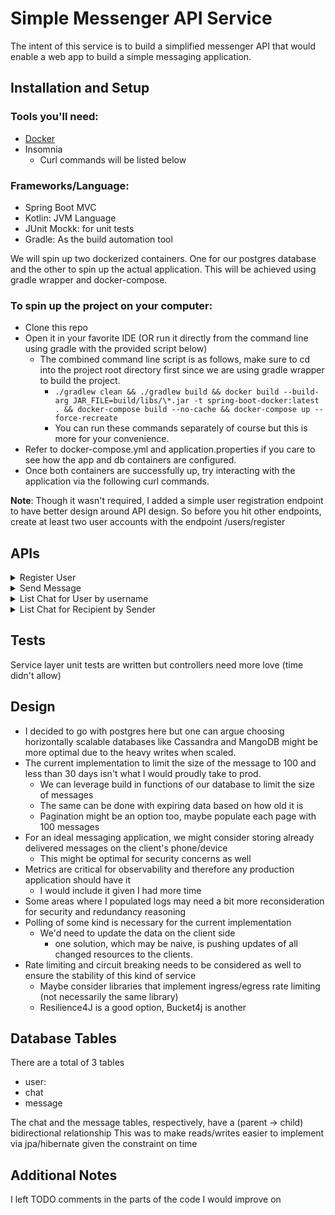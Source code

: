 # Simple Messenger API Service

The intent of this service is to build a simplified messenger API that would enable a web app to build a simple messaging application.

## Installation and Setup

### Tools you'll need:
* [Docker](https://docs.docker.com/desktop/)
* Insomnia
  * Curl commands will be listed below

### Frameworks/Language:
* Spring Boot MVC
* Kotlin: JVM Language
* JUnit Mockk: for unit tests
* Gradle: As the build automation tool

We will spin up two dockerized containers. One for our postgres database and the other to spin up the actual application.
This will be achieved using gradle wrapper and docker-compose.

### To spin up the project on your computer:

* Clone this repo
* Open it in your favorite IDE (OR run it directly from the command line using gradle with the provided script below)
  * The combined command line script is as follows, make sure to cd into the project root directory first since we are using gradle wrapper to build the project.
    * ```./gradlew clean && ./gradlew build && docker build --build-arg JAR_FILE=build/libs/\*.jar -t spring-boot-docker:latest . && docker-compose build --no-cache && docker-compose up --force-recreate```
    * You can run these commands separately of course but this is more for your convenience.
* Refer to docker-compose.yml and application.properties if you care to see how the app and db containers are configured.
* Once both containers are successfully up, try interacting with the application via the following curl commands.

**Note**: Though it wasn't required, I added a simple user registration endpoint to have better design around API design.
So before you hit other endpoints, create at least two user accounts with the endpoint /users/register

## APIs

<details>
  <summary>Register User</summary>

----
Returns json data about a single user.

* **URL**

  0.0.0.0:8080/users/register

* **Method:**

  `POST`

* **Request Body**

  **Content:** `{ "username" : String }`

* **Success Response:**

  * **Code:** 201 <br />
    **Content:** `{
    "id": Long,
    "username": String,
    "createdDate": String
    }`

* **Error Response:**

  * **Code:** 409 Conflict <br />
    **Content:** `{ error : "User already exist" }`

* **Sample Call:**

  ```curl
    curl --request POST \
  --url http://0.0.0.0:8080/users/register \
  --header 'content-type: application/json' \
  --data '{username": "example User"}'
  ```
  
</details>

<details>
  <summary>Send Message</summary>

----
Sends and returns json data of the message sent.

* **URL**

  0.0.0.0:8080/messages

* **Method:**

  `POST`

* **Request Body**

  **Content:** `{ 
  "senderUserName": String,
  "recipientId": Long,
  "message": String }`

* **Success Response:**

  * **Code:** 201 <br />
    **Content:** `{
    "id": Long,
    "username": String,
    "createdDate": String
    }`

* **Sample Call:**

  ```curl
    curl --request POST \
  --url http://localhost:8080/messages \
  --header 'content-type: application/json' \
  --data '{
	 "senderUserName": "exampleUser",
	 "recipientId": 1,
	 "message": "Hi!"}'
  ```

</details>

<details>
  <summary>List Chat for User by username</summary>

----
Returns chat formatted as json data for this user.

* **URL**

  0.0.0.0:8080/chat-manager/users/{username}

* **Method:**

  `GET`

* **Success Response:**

  * **Code:** 200 <br />
    **Content:** `[
     {
      "chatId": Long,
      "otherUser": String,
      "messages": [
        {
          "id": Long,
          "senderId": Long,
          "recipientId": Long,
          "chatId": Long,
          "body": String,
          "createdDate": String
        }
      ]
     }
    ]`

* **Sample Call:**

  ```curl
  curl --request GET \ --url http://localhost:8080/chat-manager/users/exampleUser
  ```

</details>

<details>
  <summary>List Chat for Recipient by Sender</summary>

----
Returns chat formatted as json data for this recipient.

* **URL**

  0.0.0.0:8080/chat-manager/users/{recipient-username}/sender/{sender-username}

* **Method:**

  `GET`

* **Success Response:**

  * **Code:** 200 <br />
    **Content:** `[
    {
    "chatId": Long,
    "otherUser": String,
    "messages": [
    {
    "id": Long,
    "senderId": Long,
    "recipientId": Long,
    "chatId": Long,
    "body": String,
    "createdDate": String
    }
    ]
    }
    ]`

* **Sample Call:**

  ```curl
  curl --request GET \
  --url http://localhost:8080/chat-manager/users/currentUsername/sender/senderUsername
  ```
</details>

## Tests
Service layer unit tests are written but controllers need more love (time didn't allow)

## Design
* I decided to go with postgres here but one can argue choosing horizontally scalable databases like Cassandra and MangoDB might be more optimal due to the heavy writes when scaled.
* The current implementation to limit the size of the message to 100 and less than 30 days isn't what I would proudly take to prod.
  * We can leverage build in functions of our database to limit the size of messages
  * The same can be done with expiring data based on how old it is
  * Pagination might be an option too, maybe populate each page with 100 messages
* For an ideal messaging application, we might consider storing already delivered messages on the client's phone/device
  * This might be optimal for security concerns as well
* Metrics are critical for observability and therefore any production application should have it
  * I would include it given I had more time
* Some areas where I populated logs may need a bit more reconsideration for security and redundancy reasoning
* Polling of some kind is necessary for the current implementation
  * We'd need to update the data on the client side
    * one solution, which may be naive, is pushing updates of all changed resources to the clients. 
* Rate limiting and circuit breaking needs to be considered as well to ensure the stability of this kind of service
  * Maybe consider libraries that implement ingress/egress rate limiting (not necessarily the same library)
  * Resilience4J is a good option, Bucket4j is another

## Database Tables
There are a total of 3 tables
* user: 
* chat
* message

The chat and the message tables, respectively, have a (parent -> child) bidirectional relationship
This was to make reads/writes easier to implement via jpa/hibernate given the constraint on time

## Additional Notes
I left TODO comments in the parts of the code I would improve on